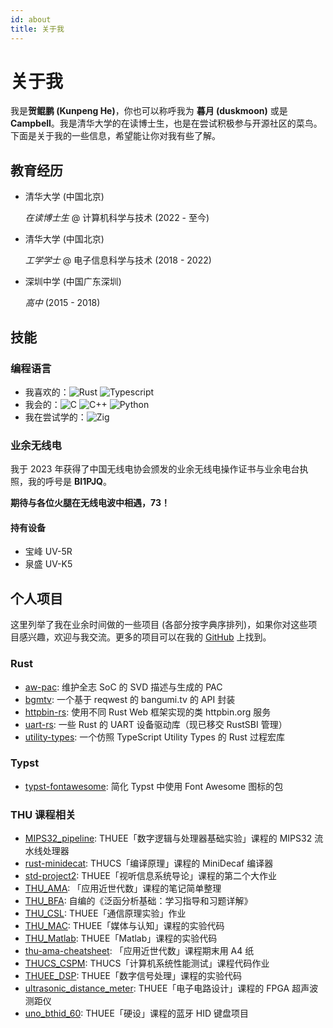 ```yaml
---
id: about
title: 关于我
---
```


# 关于我

我是**贺鲲鹏 (Kunpeng He)**，你也可以称呼我为 **暮月 (duskmoon)** 或是 **Campbell**。我是清华大学的在读博士生，也是在尝试积极参与开源社区的菜鸟。下面是关于我的一些信息，希望能让你对我有些了解。

## 教育经历

- 清华大学 (中国北京)

  _在读博士生_ @ 计算机科学与技术 (2022 - 至今)

- 清华大学 (中国北京)

  _工学学士_ @ 电子信息科学与技术 (2018 - 2022)

- 深圳中学 (中国广东深圳)

  _高中_ (2015 - 2018)

## 技能

### 编程语言

- 我喜欢的：![Rust](https://img.shields.io/badge/Rust-CE422B?style=for-the-badge&logo=rust)
  ![Typescript](https://img.shields.io/badge/TypeScript-007ACC?style=for-the-badge&logo=typescript&logoColor=white)
- 我会的：![C](https://img.shields.io/badge/c-%2300599C.svg?style=for-the-badge&logo=c&logoColor=white) ![C++](https://img.shields.io/badge/C%2B%2B-00599C?style=for-the-badge&logo=c%2B%2B&logoColor=white) ![Python](https://img.shields.io/badge/Python-3776AB?style=for-the-badge&logo=python&logoColor=white)
- 我在尝试学的：![Zig](https://img.shields.io/badge/Zig-%23F7A41D.svg?style=for-the-badge&logo=zig&logoColor=white)

### 业余无线电

我于 2023 年获得了中国无线电协会颁发的业余无线电操作证书与业余电台执照，我的呼号是 **BI1PJQ**。

**期待与各位火腿在无线电波中相遇，73！**

#### 持有设备

- 宝峰 UV-5R
- 泉盛 UV-K5

## 个人项目

这里列举了我在业余时间做的一些项目 (各部分按字典序排列)，如果你对这些项目感兴趣，欢迎与我交流。更多的项目可以在我的 [GitHub](https://github.com/duskmoon314) 上找到。

### Rust

- [aw-pac](https://github.com/duskmoon314/aw-pac): 维护全志 SoC 的 SVD 描述与生成的 PAC
- [bgmtv](https://crates.io/crates/bgmtv): 一个基于 reqwest 的 bangumi.tv 的 API 封装
- [httpbin-rs](https://httpbin.rs): 使用不同 Rust Web 框架实现的类 httpbin.org 服务
- [uart-rs](https://github.com/rustsbi/uart-rs): 一些 Rust 的 UART 设备驱动库（现已移交 RustSBI 管理）
- [utility-types](https://crates.io/crates/utility-types): 一个仿照 TypeScript Utility Types 的 Rust 过程宏库

### Typst

- [typst-fontawesome](https://typst.app/universe/package/fontawesome): 简化 Typst 中使用 Font Awesome 图标的包

### THU 课程相关

- [MIPS32_pipeline](https://github.com/duskmoon314/MIPS32_pipeline): THUEE「数字逻辑与处理器基础实验」课程的 MIPS32 流水线处理器
- [rust-minidecat](https://github.com/duskmoon314/rust-minidecaf): THUCS「编译原理」课程的 MiniDecaf 编译器
- [std-project2](https://github.com/duskmoon314/std-project2): THUEE「视听信息系统导论」课程的第二个大作业
- [THU_AMA](https://github.com/duskmoon314/THU_AMA): 「应用近世代数」课程的笔记简单整理
- [THU_BFA](https://github.com/duskmoon314/THU_BFA): 自编的《泛函分析基础：学习指导和习题详解》
- [THU_CSL](https://github.com/duskmoon314/THUEE_CSL): THUEE「通信原理实验」作业
- [THU_MAC](https://github.com/duskmoon314/THU_MAC): THUEE「媒体与认知」课程的实验代码
- [THU_Matlab](https://github.com/duskmoon314/THU_Matlab): THUEE「Matlab」课程的实验代码
- [thu-ama-cheatsheet](https://github.com/duskmoon314/thu-ama-cheatsheet): 「应用近世代数」课程期末用 A4 纸
- [THUCS_CSPM](https://github.com/duskmoon314/THUCS_CSPM): THUCS「计算机系统性能测试」课程代码作业
- [THUEE_DSP](https://github.com/duskmoon314/THUEE_DSP): THUEE「数字信号处理」课程的实验代码
- [ultrasonic_distance_meter](https://github.com/duskmoon314/ultrasonic_distance_meter): THUEE「电子电路设计」课程的 FPGA 超声波测距仪
- [uno_bthid_60](https://github.com/duskmoon314/uno_bthid_60): THUEE「硬设」课程的蓝牙 HID 键盘项目